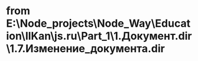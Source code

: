 # from E:\Node_projects\Node_Way\Education\IlKan\js.ru\Part_1\1.Документ.dir\1.7.Изменение_документа.dir

